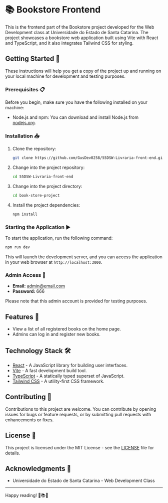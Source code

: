 # 📚 Bookstore Frontend

This is the frontend part of the Bookstore project developed for the Web Development class at Universidade do Estado de Santa Catarina. The project showcases a bookstore web application built using Vite with React and TypeScript, and it also integrates Tailwind CSS for styling. 

## Getting Started 🚀

These instructions will help you get a copy of the project up and running on your local machine for development and testing purposes.

### Prerequisites 📋

Before you begin, make sure you have the following installed on your machine:

- Node.js and npm: You can download and install Node.js from [nodejs.org](https://nodejs.org/).

### Installation 📥

1. Clone the repository:

   ```bash
   git clone https://github.com/GusDev0258/55DSW-Livraria-front-end.git
   ```

2. Change into the project repository:

   ```bash
   cd 55DSW-Livraria-front-end
   ```
3. Change into the project directory:

   ```bash
   cd book-store-project
   ```

4. Install the project dependencies:

   ```bash
   npm install
   ```

### Starting the Application ▶️

To start the application, run the following command:

```bash
npm run dev
```

This will launch the development server, and you can access the application in your web browser at `http://localhost:3000`.

### Admin Access 👑

- **Email:** admin@email.com
- **Password:** 666

Please note that this admin account is provided for testing purposes.

## Features 🌟

- View a list of all registered books on the home page.
- Admins can log in and register new books.

## Technology Stack 🛠️

- [React](https://reactjs.org/) - A JavaScript library for building user interfaces.
- [Vite](https://vitejs.dev/) - A fast development build tool.
- [TypeScript](https://www.typescriptlang.org/) - A statically typed superset of JavaScript.
- [Tailwind CSS](https://tailwindcss.com/) - A utility-first CSS framework.

## Contributing 🤝

Contributions to this project are welcome. You can contribute by opening issues for bugs or feature requests, or by submitting pull requests with enhancements or fixes.

## License 📄

This project is licensed under the MIT License - see the [LICENSE](LICENSE) file for details.

## Acknowledgments 🙏

- Universidade do Estado de Santa Catarina - Web Development Class

---

Happy reading! 📖📚🌟
